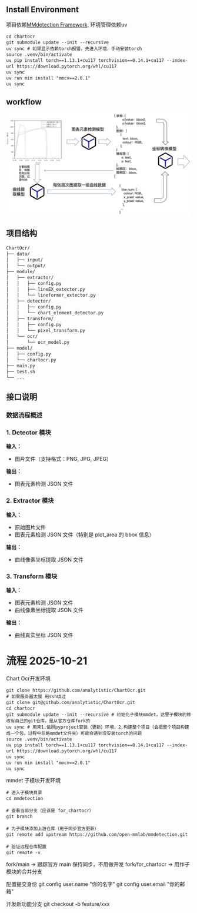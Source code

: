 ## Install Environment

项目依赖[MMdetection Framework](https://github.com/open-mmlab/mmdetection).
环境管理依赖uv
```
cd chartocr
git submodule update --init --recursive
uv sync # 如果显示依赖torch报错，先进入环境，手动安装torch
source .venv/bin/activate
uv pip install torch==1.13.1+cu117 torchvision==0.14.1+cu117 --index-url https://download.pytorch.org/whl/cu117 
uv sync 
uv run mim install "mmcv==2.0.1"
uv sync
```

## workflow

<img src="chartocr workflow.jpg" width="500">

## 项目结构

```text
ChartOcr/
├── data/
│   ├── input/
│   └── output/
├── module/
│   ├── extractor/
│   │   ├── config.py
│   │   ├── lineEX_extector.py
│   │   └── lineformer_extector.py
│   ├── detector/
│   │   ├── config.py
│   │   └── chart_element_detector.py
│   ├── transform/
│   │   ├── config.py
│   │   └── pixel_transform.py
│   └── ocr/
│       └── ocr_model.py
├── model/
│   ├── config.py
│   └── chartocr.py
├── main.py
├── test.sh
└── ...

```

## 接口说明

### 数据流程概述

### 1. Detector 模块

**输入：**

- 图片文件（支持格式：PNG, JPG, JPEG）

**输出：**

- 图表元素检测 JSON 文件

### 2. Extractor 模块

**输入：**

- 原始图片文件
- 图表元素检测 JSON 文件（特别是 plot_area 的 bbox 信息）

**输出：**

- 曲线像素坐标提取 JSON 文件

### 3. Transform 模块

**输入：**

- 图表元素检测 JSON 文件
- 曲线像素坐标提取 JSON 文件

**输出：**

- 曲线真实坐标 JSON 文件

# 流程 2025-10-21

Chart Ocr开发环境

```Plain
git clone https://github.com/analytistic/ChartOcr.git
# 如果服务器太慢 用ssh绕过
git clone git@github.com/analytistic/ChartOcr.git
cd chartocr
git submodule update --init --recursive # 初始化子模块mmdet，这里子模块的修改有自己的git仓库，是从官方仓库fork的
uv sync # 用来1.依照pyproject安装（更新）环境，2.构建整个项目（会把整个项目构建成一个包，过程中忽略mmdet文件夹）可能会遇到没安装torch的问题
source .venv/bin/activate
uv pip install torch==1.13.1+cu117 torchvision==0.14.1+cu117 --index-url https://download.pytorch.org/whl/cu117 
uv sync 
uv run mim install "mmcv==2.0.1"
uv sync
```

mmdet 子模块开发环境

```Plain
# 进入子模块目录
cd mmdetection

# 查看当前分支（应该是 for_chartocr）
git branch

# 为子模块添加上游仓库（用于同步官方更新）
git remote add upstream https://github.com/open-mmlab/mmdetection.git

# 验证远程仓库配置
git remote -v
```

fork/main         →  跟踪官方 main 保持同步，不用做开发
fork/for_chartocr → 用作子模块的合并分支

配置提交身份
git config user.name "你的名字"
git config user.email "你的邮箱"

开发新功能分支
git checkout -b feature/xxx
